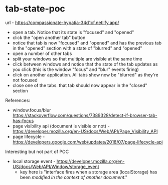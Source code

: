 # tab-state-poc

url - https://compassionate-hypatia-34d1cf.netlify.app/
- open a tab. Notice that its state is "focused" and "opened"
- click the "open another tab" button
- notice that tab is now "focused" and "opened" and has the previous tab in the "opened" section with a state of "blurred" and "opened"
- open a number of other tabs
- split your windows so that multiple are visible at the same time
- click between windows and notice that the state of the tab updates as you click (this is the window "focus" and "blur" events firing)
- click on another application. All tabs show now be "blurred" as they're not focused
- close one of the tabs. that tab should now appear in the "closed" section

References:

- window.focus/blur https://stackoverflow.com/questions/7389328/detect-if-browser-tab-has-focus
- page visibility api (document is visible or not) - https://developer.mozilla.org/en-US/docs/Web/API/Page_Visibility_API
- page lifecycle - https://developers.google.com/web/updates/2018/07/page-lifecycle-api

Interesting but not part of POC

- local storage event - https://developer.mozilla.org/en-US/docs/Web/API/Window/storage_event
  - key here is "interface fires when a storage area (localStorage) has been _modified in the context of another document_."
